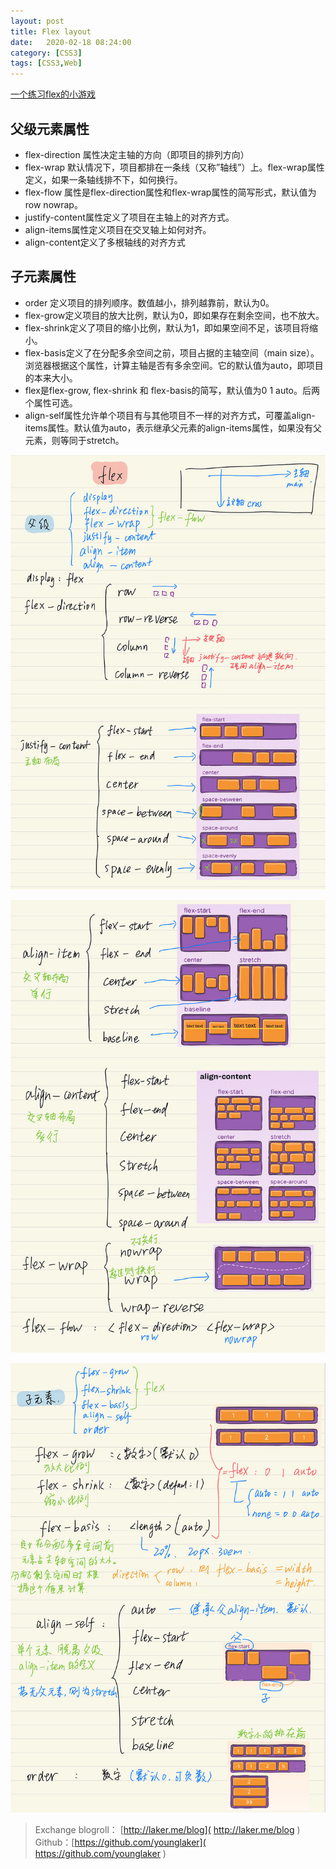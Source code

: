 ```yaml
---
layout: post
title: Flex layout
date:   2020-02-18 08:24:00
category: [CSS3]
tags: [CSS3,Web]
---
```



[一个练习flex的小游戏](https://flexboxfroggy.com/)

## 父级元素属性

- flex-direction 属性决定主轴的方向（即项目的排列方向）
- flex-wrap 默认情况下，项目都排在一条线（又称”轴线”）上。flex-wrap属性定义，如果一条轴线排不下，如何换行。
- flex-flow 属性是flex-direction属性和flex-wrap属性的简写形式，默认值为row nowrap。
- justify-content属性定义了项目在主轴上的对齐方式。
- align-items属性定义项目在交叉轴上如何对齐。
- align-content定义了多根轴线的对齐方式

<!--more-->
## 子元素属性

- order 定义项目的排列顺序。数值越小，排列越靠前，默认为0。
- flex-grow定义项目的放大比例，默认为0，即如果存在剩余空间，也不放大。
- flex-shrink定义了项目的缩小比例，默认为1，即如果空间不足，该项目将缩小。
- flex-basis定义了在分配多余空间之前，项目占据的主轴空间（main size）。浏览器根据这个属性，计算主轴是否有多余空间。它的默认值为auto，即项目的本来大小。
- flex是flex-grow, flex-shrink 和 flex-basis的简写，默认值为0 1 auto。后两个属性可选。
- align-self属性允许单个项目有与其他项目不一样的对齐方式，可覆盖align-items属性。默认值为auto，表示继承父元素的align-items属性，如果没有父元素，则等同于stretch。

![](https://raw.githubusercontent.com/aomine-sama/px/master/2020/20021801.jpg)

![](https://raw.githubusercontent.com/aomine-sama/px/master/2020/20021802.jpg)

![](https://raw.githubusercontent.com/aomine-sama/px/master/2020/20021803.jpg)

> Exchange blogroll： [http://laker.me/blog]( http://laker.me/blog )
> Github：[https://github.com/younglaker]( https://github.com/younglaker )
